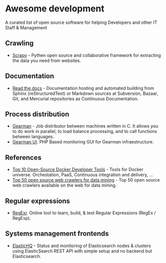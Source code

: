 # Awesome development
A curated list of open source software for helping Developers and other IT Staff & Management

## Crawling
* [Scrapy](http://scrapy.org/) - Pythen open source and collaborative framework for extracting the data you need from websites.

## Documentation
* [Read the docs](https://read-the-docs.readthedocs.org/) - Documentation hosting and automated building from Sphinx (reStructuredText) or Markdown sources at Subversion, Bazaar, Git, and Mercurial repositories as Continuous Documentation.

## Process distribution
* [Gearman](http://gearman.org/) - Job distributor between machines written in C. It allows you to do work in parallel, to load balance processing, and to call functions between languages. 
* [Gearman UI](https://github.com/gaspaio/gearmanui). PHP Based monitoring GUI for Gearman infraestructure.

## References
* [Top 10 Open-Source Docker Developer Tools](https://www.ctl.io/developers/blog/post/top-10-open-source-docker-developer-tools/) - Tools for Docker universe. Orchestation, PaaS, Continuous integration and delivery, ...
* [Top 50 open source web crawlers for data mining](http://bigdata-madesimple.com/top-50-open-source-web-crawlers-for-data-mining/) - Top 50 open source web crawlers available on the web for data mining.

## Regular expressions
* [RegExr](http://regexr.com/). Online tool to learn, build, & test Regular Expressions (RegEx / RegExp).

## Systems management frontends
* [ElasticHQ](http://www.elastichq.org/index.html) - Status and monitoring of Elasticsearch nodes & clusters using ElasticSearch REST API with simple setup and no backend but Elasticsearch.

